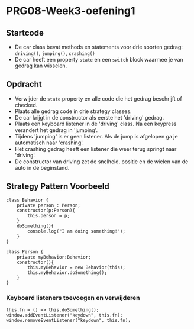 # PRG08-Week3-oefening1

## Startcode

- De car class bevat methods en statements voor drie soorten gedrag: `driving()`, `jumping()`, `crashing()`
- De car heeft een property `state` en een `switch` block waarmee je van gedrag kan wisselen.

## Opdracht

- Verwijder de `state` property en alle code die het gedrag beschrijft of checked.
- Plaats alle gedrag code in drie strategy classes. 
- De car krijgt in de constructor als eerste het 'driving' gedrag.
- Plaats een keyboard listener in de 'driving' class. Na een keypress verandert het gedrag in 'jumping'.
- Tijdens 'jumping' is er geen listener. Als de jump is afgelopen ga je automatisch naar 'crashing'.
- Het crashing gedrag heeft een listener die weer terug springt naar 'driving'.
- De constructor van driving zet de snelheid, positie en de wielen van de auto in de beginstand.

## Strategy Pattern Voorbeeld

```
class Behavior {
    private person : Person;
    constructor(p:Person){
        this.person = p;
    }
    doSomething(){
        console.log("I am doing something!");
    }
}

class Person {
    private myBehavior:Behavior;
    constructor(){
        this.myBehavior = new Behavior(this);
        this.myBehavior.doSomething();
    }
}
```

### Keyboard listeners toevoegen en verwijderen

```
this.fn = () => this.doSomething();
window.addEventListener("keydown", this.fn);
window.removeEventListener("keydown", this.fn);
```
